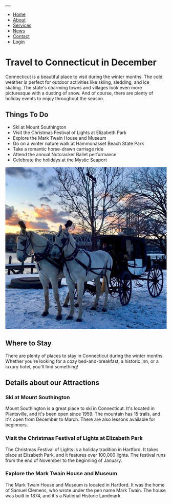<!-- colorful travel website using Bootstrap -->
<html lang="en">
<head>
    <meta charset="utf-8">
    <meta name="viewport" content="width=device-width, initial-scale=1">
    <title>Travel</title>
    <link rel="stylesheet" href="https://maxcdn.bootstrapcdn.com/bootstrap/4.0.0/css/bootstrap.min.css">
    <script src="https://ajax.googleapis.com/ajax/libs/jquery/3.3.1/jquery.min.js"></script>
    <script src="https://cdnjs.cloudflare.com/ajax/libs/popper.js/1.12.9/umd/popper.min.js"></script>
    <script src="https://maxcdn.bootstrapcdn.com/bootstrap/4.0.0/js/bootstrap.min.js"></script>
    <script src="https://use.fontawesome.com/releases/v5.0.8/js/all.js"></script>
    <link href="style.css" rel="stylesheet">
</head>
<body>

<!-- Navigation -->
<nav class="navbar navbar-expand-md navbar-light bg-light sticky-top">
    <div class="container-fluid">
        <a class="navbar-brand" href="index.php"></a>
        <button class="navbar-toggler" type="button" data-toggle="collapse" data-target="#navbarResponsive">
            <span class="navbar-toggler-icon"></span>
        </button>
        <div class="collapse navbar-collapse" id="navbarResponsive">
            <ul class="navbar-nav ml-auto">
                <li class="nav-item active">
                    <a class="nav-link" href="index.php">Home</a>
                </li>
                <li class="nav-item">
                    <a class="nav-link" href="about.php">About</a>
                </li>
                <li class="nav-item">
                    <a class="nav-link" href="services.php">Services</a>
                </li>
                <li class="nav-item">
                    <a class="nav-link" href="news.php">News</a>
                </li>
                <li class="nav-item">
                    <a class="nav-link" href="contact.php">Contact</a>
                </li>
                <li class="nav-item">
                    <a class="nav-link" href="login.php">Login</a>
                </li>
            </ul>
        </div>
    </div>
</nav>
<h1>Travel to Connecticut in December</h1>

<p>Connecticut is a beautiful place to visit during the winter months.
The cold weather is perfect for outdoor activities like skiing, sledding, and ice skating.
The state's charming towns and villages look even more picturesque with a dusting of snow.
And of course, there are plenty of holiday events to enjoy throughout the season.</p>

<h2>Things To Do</h2>

<ul>
  <li>Ski at Mount Southington</li>
  <li>Visit the Christmas Festival of Lights at Elizabeth Park</li>
  <li>Explore the Mark Twain House and Museum</li>
  <li>Go on a winter nature walk at Hammonasset Beach State Park</li>
  <li>Take a romantic horse-drawn carriage ride</li>
  <li>Attend the annual Nutcracker Ballet performance</li>
  <li>Celebrate the holidays at the Mystic Seaport</li>
</ul>

  <img src="horse.jpg">

<h2>Where to Stay</h2>

<p>There are plenty of places to stay in Connecticut during the winter months.
Whether you're looking for a cozy bed-and-breakfast, a historic inn, or a luxury hotel, you'll find something!</p>

<!-- talk more about the things to do, give details -->
<h2>Details about our Attractions</h2>


<h3>Ski at Mount Southington</h3>
<p>Mount Southington is a great place to ski in Connecticut.
It's located in Plantsville, and it's been open since 1959.
The mountain has 15 trails, and it's open from December to March.
There are also lessons available for beginners.</p>

<h3>Visit the Christmas Festival of Lights at Elizabeth Park</h3>
<p>The Christmas Festival of Lights is a holiday tradition in Hartford.
It takes place at Elizabeth Park, and it features over 100,000 lights.
The festival runs from the end of November to the beginning of January.</p>

<h3>Explore the Mark Twain House and Museum</h3>
<p>The Mark Twain House and Museum is located in Hartford.
It was the home of Samuel Clemens, who wrote under the pen name Mark Twain.
The house was built in 1874, and it's a National Historic Landmark.</p>
